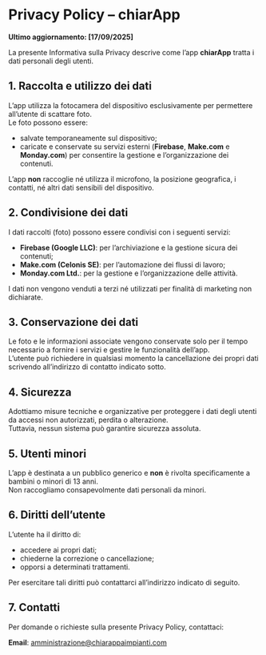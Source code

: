 # Privacy Policy – chiarApp

**Ultimo aggiornamento: [17/09/2025]**

La presente Informativa sulla Privacy descrive come l’app **chiarApp** tratta i dati personali degli utenti.  

## 1. Raccolta e utilizzo dei dati
L’app utilizza la fotocamera del dispositivo esclusivamente per permettere all’utente di scattare foto.  
Le foto possono essere:  
- salvate temporaneamente sul dispositivo;  
- caricate e conservate su servizi esterni (**Firebase**, **Make.com** e **Monday.com**) per consentire la gestione e l’organizzazione dei contenuti.  

L’app **non** raccoglie né utilizza il microfono, la posizione geografica, i contatti, né altri dati sensibili del dispositivo.

## 2. Condivisione dei dati
I dati raccolti (foto) possono essere condivisi con i seguenti servizi:  
- **Firebase (Google LLC)**: per l’archiviazione e la gestione sicura dei contenuti;  
- **Make.com (Celonis SE)**: per l’automazione dei flussi di lavoro;  
- **Monday.com Ltd.**: per la gestione e l’organizzazione delle attività.  

I dati non vengono venduti a terzi né utilizzati per finalità di marketing non dichiarate.

## 3. Conservazione dei dati
Le foto e le informazioni associate vengono conservate solo per il tempo necessario a fornire i servizi e gestire le funzionalità dell’app.  
L’utente può richiedere in qualsiasi momento la cancellazione dei propri dati scrivendo all’indirizzo di contatto indicato sotto.

## 4. Sicurezza
Adottiamo misure tecniche e organizzative per proteggere i dati degli utenti da accessi non autorizzati, perdita o alterazione.  
Tuttavia, nessun sistema può garantire sicurezza assoluta.

## 5. Utenti minori
L’app è destinata a un pubblico generico e **non** è rivolta specificamente a bambini o minori di 13 anni.  
Non raccogliamo consapevolmente dati personali da minori.

## 6. Diritti dell’utente
L’utente ha il diritto di:  
- accedere ai propri dati;  
- chiederne la correzione o cancellazione;  
- opporsi a determinati trattamenti.  

Per esercitare tali diritti può contattarci all’indirizzo indicato di seguito.

## 7. Contatti
Per domande o richieste sulla presente Privacy Policy, contattaci:  

**Email**: [amministrazione@chiarappaimpianti.com](mailto:amministrazione@chiarappaimpianti.com)
